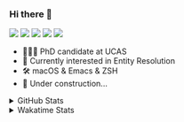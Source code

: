 ### Hi there 👋

[![](https://img.shields.io/badge/-Email-325180?logo=maildotru&logoColor=white&style=flat-square)](mailto:hi@wang.tianshu.me)
[![](https://img.shields.io/badge/-GitHub-black?logo=GitHub&style=flat-square)](https://github.com/tshu-w)
[![](https://img.shields.io/badge/-Telegram-26a5e4?labelColor=fafafa&logo=telegram&style=flat-square)](https://t.me/tshu_w) 
[![](https://img.shields.io/badge/-Twitter-1da1f2?logo=Twitter&logoColor=white&style=flat-square)](https://twitter.com/tshu_w)
[![](https://komarev.com/ghpvc/?username=tshu-w&color=blueviolet&style=flat-square)]()



- 🧑🏻‍🎓 PhD candidate at UCAS
- 🔭 Currently interested in Entity Resolution
- 🛠 macOS & Emacs & ZSH
- 🚧 Under construction...

<details>

<summary>GitHub Stats</summary>

![Tianshu's GitHub stats](https://github-readme-stats.vercel.app/api?username=tshu-w&show_icons=true&theme=buefy&count_private=true)
  
</details>


<details>
  <summary>Wakatime Stats</summary>

  Currently, files accessed by tramp cannot be tracked by wakatime, see https://github.com/wakatime/wakatime-mode/issues/27
  <br>
  
<!--START_SECTION:waka-->
![Code Time](http://img.shields.io/badge/Code%20Time-5%2C892%20hrs%2059%20mins-blue)

**I'm an Early 🐤** 

```text
🌞 Morning    70 commits     ████░░░░░░░░░░░░░░░░░░░░░   16.55% 
🌆 Daytime    220 commits    █████████████░░░░░░░░░░░░   52.01% 
🌃 Evening    126 commits    ███████░░░░░░░░░░░░░░░░░░   29.79% 
🌙 Night      7 commits      ░░░░░░░░░░░░░░░░░░░░░░░░░   1.65%

```
📅 **I'm Most Productive on Tuesday** 

```text
Monday       71 commits     ████░░░░░░░░░░░░░░░░░░░░░   16.78% 
Tuesday      116 commits    ██████░░░░░░░░░░░░░░░░░░░   27.42% 
Wednesday    61 commits     ███░░░░░░░░░░░░░░░░░░░░░░   14.42% 
Thursday     44 commits     ██░░░░░░░░░░░░░░░░░░░░░░░   10.4% 
Friday       54 commits     ███░░░░░░░░░░░░░░░░░░░░░░   12.77% 
Saturday     52 commits     ███░░░░░░░░░░░░░░░░░░░░░░   12.29% 
Sunday       25 commits     █░░░░░░░░░░░░░░░░░░░░░░░░   5.91%

```


📊 **This Week I Spent My Time On** 

```text
💬 Programming Languages: 
sh                       27 hrs 48 mins      █████████████████████████   100.0%

🔥 Editors: 
Zsh                      27 hrs 48 mins      █████████████████████████   100.0%

🐱‍💻 Projects: 
universal-blocker        14 hrs 8 mins       ████████████░░░░░░░░░░░░░   50.82% 
Terminal                 7 hrs 36 mins       ██████░░░░░░░░░░░░░░░░░░░   27.37% 
lightning-template       3 hrs 58 mins       ███░░░░░░░░░░░░░░░░░░░░░░   14.31% 
lightning                2 hrs 5 mins        █░░░░░░░░░░░░░░░░░░░░░░░░   7.49%

💻 Operating System: 
Linux                    17 hrs 7 mins       ███████████████░░░░░░░░░░   61.61% 
Mac                      10 hrs 40 mins      █████████░░░░░░░░░░░░░░░░   38.39%

```

**I Mostly Code in Python** 

```text
Python                   11 repos            ████████████░░░░░░░░░░░░░   50.0% 
HTML                     2 repos             ██░░░░░░░░░░░░░░░░░░░░░░░   9.09% 
Emacs Lisp               2 repos             ██░░░░░░░░░░░░░░░░░░░░░░░   9.09% 
JavaScript               2 repos             ██░░░░░░░░░░░░░░░░░░░░░░░   9.09% 
TeX                      2 repos             ██░░░░░░░░░░░░░░░░░░░░░░░   9.09%

```



 Last Updated on 25/08/2022 08:07:29 UTC
<!--END_SECTION:waka-->
</details>
